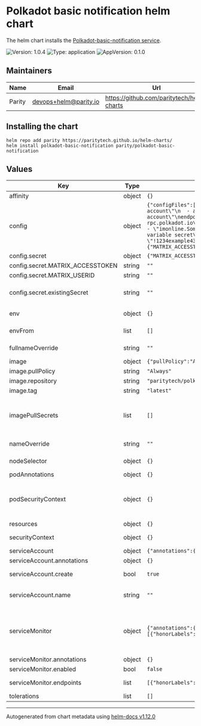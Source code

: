 <!--
DO NOT EDIT README.md manually!
We're using [helm-docs](https://github.com/norwoodj/helm-docs) to render values of the chart.
If you updated values.yaml file make sure to render a new README.md locally before submitting a Pull Request.

If you're using [pre-commit](https://pre-commit.com/) make sure to install the hooks first:
```
pre-commit install
```
REAMDE.md will be updating automatically after that.

Otherwise, you should install helm-docs and manually update README.md. Navigate to repository root and run:
`helm-docs --chart-search-root=charts/polkadot-basic-notification --template-files=README.md.gotmpl`

You may encounter `files were modified by this hook` error after updating README.md.gotmpl file when using pre-commit.
This is intended behaviour. Make sure to run `git add -A` once again to stage changes in the auto-updated REAMDE.md
-->

# Polkadot basic notification helm chart

The helm chart installs the [Polkadot-basic-notification service](https://github.com/paritytech/polkadot-basic-notification).

![Version: 1.0.4](https://img.shields.io/badge/Version-1.0.4-informational?style=flat-square) ![Type: application](https://img.shields.io/badge/Type-application-informational?style=flat-square) ![AppVersion: 0.1.0](https://img.shields.io/badge/AppVersion-0.1.0-informational?style=flat-square)

## Maintainers

| Name | Email | Url |
| ---- | ------ | --- |
| Parity | <devops+helm@parity.io> | <https://github.com/paritytech/helm-charts> |

## Installing the chart

```console
helm repo add parity https://paritytech.github.io/helm-charts/
helm install polkadot-basic-notification parity/polkadot-basic-notification
```

## Values

| Key | Type | Default | Description |
|-----|------|---------|-------------|
| affinity | object | `{}` | Assign custom affinity rules |
| config | object | `{"configFiles":["accounts:\n  - address: \"SS85 ADDRESS HERE\"\n    label: \"This is the label for the 1st account\"\n  - address: \"SS85 ADDRESS HERE\"\n    label: \"This is the label for the 2nd account\"\nendpoints:\n  - \"wss://westend-rpc.polkadot.io\"\n  - \"wss://rococo-rpc.polkadot.io\"\nextrinsicFilter: []\neventFilter:\n  - \"system.CodeUpdated\"\n  - \"democracy.Passed\"\n  - \"imonline.SomeOffline\"\nreporters:\n  console: true\n  matrix:\n    userId: \"Pass via MATRIX_USERID env variable secret\"\n    accessToken: \"Pass via MATRIX_ACCESSTOKEN env variable secret\"\n    roomId: \"!1234example4321:matrix.parity.io\"\n    server: \"https://matrix.parity.io\"\n"],"secret":{"MATRIX_ACCESSTOKEN":"","MATRIX_USERID":"","existingSecret":""}}` | polkadot-basic-notification configuration See https://github.com/paritytech/polkadot-basic-notification for the details |
| config.secret | object | `{"MATRIX_ACCESSTOKEN":"","MATRIX_USERID":"","existingSecret":""}` | Set configuratio variables as a Secret |
| config.secret.MATRIX_ACCESSTOKEN | string | `""` | Access token for the Matrix server |
| config.secret.MATRIX_USERID | string | `""` | User ID for the Matrix server |
| config.secret.existingSecret | string | `""` | A name of the existing secret with MATRIX_ACCESSTOKEN and MATRIX_USERID. See secrets.yaml |
| env | object | `{}` | Environment variables to set on the main container |
| envFrom | list | `[]` | Environment variables to set on the main container from a ConfigMap or a Secret |
| fullnameOverride | string | `""` | Provide a name to substitute for the full names of resources |
| image | object | `{"pullPolicy":"Always","repository":"paritytech/polkadot-basic-notification","tag":"latest"}` | Image of the main container |
| image.pullPolicy | string | `"Always"` | Image pull policy |
| image.repository | string | `"paritytech/polkadot-basic-notification"` | Image repository |
| image.tag | string | `"latest"` | Image tag |
| imagePullSecrets | list | `[]` | Reference to one or more secrets to be used when pulling images. ref: https://kubernetes.io/docs/tasks/configure-pod-container/pull-image-private-registry/ |
| nameOverride | string | `""` | Provide a name in place of node for `app:` labels |
| nodeSelector | object | `{}` | Define which Nodes the Pods are scheduled on |
| podAnnotations | object | `{}` | Annotations to assign to the Pods |
| podSecurityContext | object | `{}` | SecurityContext holds pod-level security attributes and common container settings. ref: https://kubernetes.io/docs/tasks/configure-pod-container/security-context/ |
| resources | object | `{}` | Resource limits & requests |
| securityContext | object | `{}` | SecurityContext settings for the main container |
| serviceAccount | object | `{"annotations":{},"create":true,"name":""}` | Service account to use. |
| serviceAccount.annotations | object | `{}` | Annotations to add to the service account |
| serviceAccount.create | bool | `true` | Specifies whether a service account should be created |
| serviceAccount.name | string | `""` | The name of the service account to use. If not set and create is true, a name is generated using the fullname template |
| serviceMonitor | object | `{"annotations":{},"enabled":false,"endpoints":[{"honorLabels":true,"interval":"1m","path":"/metrics","port":"http","scheme":"http","scrapeTimeout":"30s"}]}` | Service Monitor of Prometheus-Operator ref: https://github.com/prometheus-operator/prometheus-operator/blob/main/Documentation/user-guides/getting-started.md#include-servicemonitors |
| serviceMonitor.annotations | object | `{}` | Annotations to assign to the ServiceMonitor |
| serviceMonitor.enabled | bool | `false` | Enables Service Monitor |
| serviceMonitor.endpoints | list | `[{"honorLabels":true,"interval":"1m","path":"/metrics","port":"http","scheme":"http","scrapeTimeout":"30s"}]` | List of endpoints of service which Prometheus scrapes |
| tolerations | list | `[]` | Tolerations for use with node taints |

----------------------------------------------
Autogenerated from chart metadata using [helm-docs v1.12.0](https://github.com/norwoodj/helm-docs/releases/v1.12.0)
